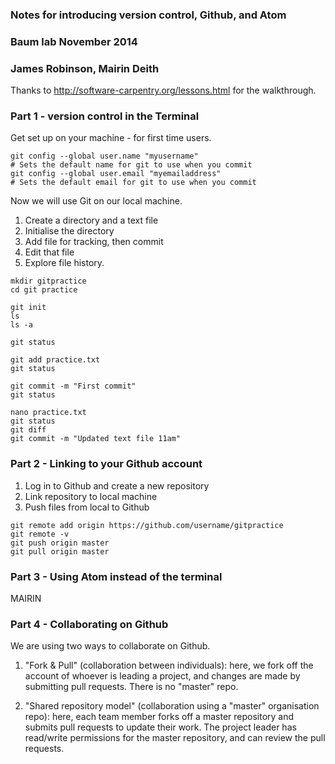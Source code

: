 

### Notes for introducing version control, Github, and Atom
### Baum lab November 2014
### James Robinson, Mairin Deith

Thanks to http://software-carpentry.org/lessons.html for the walkthrough.

### Part 1 - version control in the Terminal

Get set up on your machine - for first time users.

```shell
git config --global user.name "myusername"
# Sets the default name for git to use when you commit
git config --global user.email "myemailaddress"
# Sets the default email for git to use when you commit
```

Now we will use Git on our local machine.

1. Create a directory and a text file
2. Initialise the directory
3. Add file for tracking, then commit
4. Edit that file
5. Explore file history.

```shell
mkdir gitpractice
cd git practice

git init
ls
ls -a

git status

git add practice.txt
git status

git commit -m "First commit"
git status

nano practice.txt
git status
git diff
git commit -m "Updated text file 11am"
```

### Part 2 - Linking to your Github account

1. Log in to Github and create a new repository
2. Link repository to local machine
3. Push files from local to Github

```shell
git remote add origin https://github.com/username/gitpractice
git remote -v
git push origin master
git pull origin master
```

### Part 3 - Using Atom instead of the terminal

MAIRIN

### Part 4 - Collaborating on Github 

We are using two ways to collaborate on Github. 

1. "Fork & Pull" (collaboration between individuals): here, we fork off the account of whoever is leading a project, and changes are made by submitting pull requests. There is no "master" repo.

2. "Shared repository model" (collaboration using a "master" organisation repo): here, each team member forks off a master repository and submits pull requests to update their work. The project leader has read/write permissions for the master repository, and can review the pull requests.